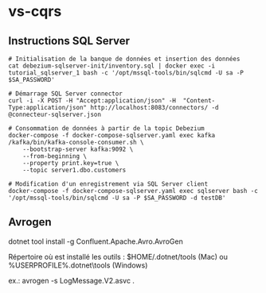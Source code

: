 ﻿# vs-cqrs

## Instructions SQL Server

```shell
# Initialisation de la banque de données et insertion des données
cat debezium-sqlserver-init/inventory.sql | docker exec -i tutorial_sqlserver_1 bash -c '/opt/mssql-tools/bin/sqlcmd -U sa -P $SA_PASSWORD'

# Démarrage SQL Server connector
curl -i -X POST -H "Accept:application/json" -H  "Content-Type:application/json" http://localhost:8083/connectors/ -d @connecteur-sqlserver.json

# Consommation de données à partir de la topic Debezium
docker-compose -f docker-compose-sqlserver.yaml exec kafka /kafka/bin/kafka-console-consumer.sh \
    --bootstrap-server kafka:9092 \
    --from-beginning \
    --property print.key=true \
    --topic server1.dbo.customers

# Modification d'un enregistrement via SQL Server client
docker-compose -f docker-compose-sqlserver.yaml exec sqlserver bash -c '/opt/mssql-tools/bin/sqlcmd -U sa -P $SA_PASSWORD -d testDB'

```

## Avrogen
dotnet tool install -g Confluent.Apache.Avro.AvroGen

Répertoire où est installé les outils : $HOME/.dotnet/tools (Mac) ou %USERPROFILE%\.dotnet\tools (Windows)

ex.: avrogen -s LogMessage.V2.asvc .